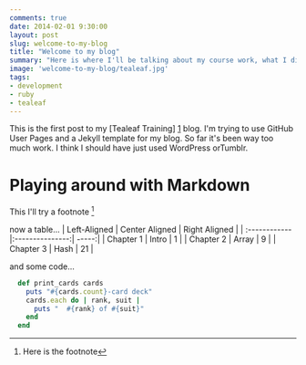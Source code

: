 ```yaml
---
comments: true
date: 2014-02-01 9:30:00
layout: post
slug: welcome-to-my-blog
title: "Welcome to my blog"
summary: "Here is where I'll be talking about my course work, what I discover and what has me stumped. "
image: 'welcome-to-my-blog/tealeaf.jpg'
tags:
- development
- ruby
- tealeaf
---
```

This is the first post to my [Tealeaf Training] [1] blog.  I'm trying to use GitHub User Pages 
and a Jekyll template for my blog.  So far it's been way too much work. I think I should have 
just used WordPress orTumblr.

#  Playing around with Markdown #

This I'll try a footnote [^1]

now a table...
| Left-Aligned  | Center Aligned  | Right Aligned |
| :------------ |:---------------:| -----:|
| Chapter 1      |  Intro  | 1 |
| Chapter 2      |  Array  | 9 |
| Chapter 3      |  Hash  | 21 |

and some code...
```ruby
  def print_cards cards
    puts "#{cards.count}-card deck"
    cards.each do | rank, suit |
      puts "  #{rank} of #{suit}"
    end
  end
```

[1]: http://www.gotealeaf.com "Introduction to Ruby and Web Development"
[^1]:  Here is the footnote
